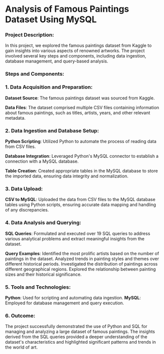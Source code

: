 #  Analysis of Famous Paintings Dataset Using MySQL

### Project Description:

In this project, we explored the famous paintings dataset from Kaggle to gain insights into various aspects of renowned artworks. The project involved several key steps and components, including data ingestion, database management, and query-based analysis.

### Steps and Components:

### 1. Data Acquisition and Preparation:
**Dataset Source**: The famous paintings dataset was sourced from Kaggle.

**Data Files**: The dataset comprised multiple CSV files containing information about famous paintings, such as titles, artists, years, and other relevant metadata.

### 2. Data Ingestion and Database Setup:
**Python Scripting**: Utilized Python to automate the process of reading data from CSV files.

**Database Integration**: Leveraged Python's MySQL connector to establish a connection with a MySQL database.

**Table Creation**: Created appropriate tables in the MySQL database to store the imported data, ensuring data integrity and normalization.

### 3. Data Upload:
**CSV to MySQL**: Uploaded the data from CSV files to the MySQL database tables using Python scripts, ensuring accurate data mapping and handling of any discrepancies.

### 4. Data Analysis and Querying:
**SQL Queries**: Formulated and executed over 19 SQL queries to address various analytical problems and extract meaningful insights from the dataset.

**Query Examples**:
Identified the most prolific artists based on the number of paintings in the dataset.
Analyzed trends in painting styles and themes over different historical periods.
Investigated the distribution of paintings across different geographical regions.
Explored the relationship between painting sizes and their historical significance.

### 5. Tools and Technologies:
**Python**: Used for scripting and automating data ingestion.
**MySQL**: Employed for database management and query execution.

### 6. Outcome:
The project successfully demonstrated the use of Python and SQL for managing and analyzing a large dataset of famous paintings. The insights derived from the SQL queries provided a deeper understanding of the dataset's characteristics and highlighted significant patterns and trends in the world of art.
